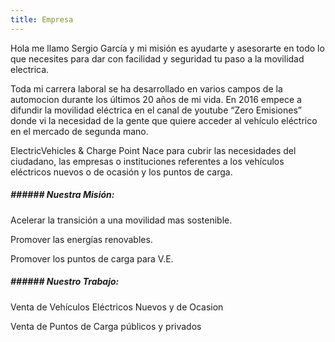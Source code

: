 ```yaml
---
title: Empresa
---
```


Hola me llamo Sergio García y mi misión es ayudarte y asesorarte en todo lo que necesites para dar con facilidad y seguridad tu paso a la movilidad electrica.

Toda mi carrera laboral se ha desarrollado en varios campos de la automocion durante los últimos 20 años de mi vida. 
En 2016 empece a difundir la movilidad eléctrica en el canal de youtube “Zero Emisiones” donde vi la necesidad de la gente que quiere acceder al vehículo eléctrico en el mercado de segunda mano.

ElectricVehicles & Charge Point Nace para cubrir las necesidades del ciudadano, las empresas o instituciones referentes a los vehículos eléctricos nuevos o de ocasión y los puntos de carga.

##### ###### Nuestra Misión:

Acelerar la transición a una movilidad mas sostenible. 

Promover las energías renovables. 

Promover los puntos de carga para V.E.

##### ###### Nuestro Trabajo:

Venta de Vehículos Eléctricos Nuevos y de Ocasion

Venta de Puntos de Carga públicos y privados